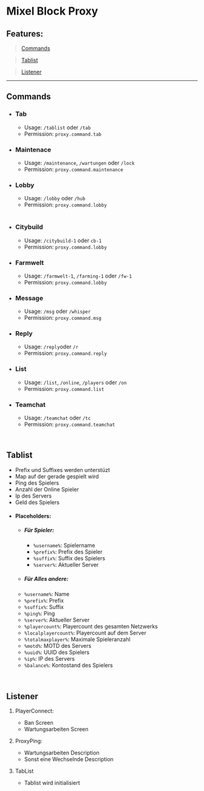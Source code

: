 # Mixel Block Proxy

## Features:
> [Commands](#Commands)

> [Tablist](#Tablist)

> [Listener](#Listener)

___




## Commands

- ### Tab
    - Usage: `/tablist` oder `/tab`
    - Permission: `proxy.command.tab`
    

- ### Maintenace
    - Usage: `/maintenance`, `/wartungen` oder `/lock`
    - Permission: `proxy.command.maintenance`


- ### Lobby
    - Usage: `/lobby` oder `/hub`
    - Permission: `proxy.command.lobby`
    <br>

- ### Citybuild
    - Usage: `/citybuild-1` oder `cb-1`
    - Permission: `proxy.command.lobby`

- ### Farmwelt
    - Usage: `/farmwelt-1`, `/farming-1` oder `/fw-1`
    - Permission: `proxy.command.lobby`

- ### Message
    - Usage: `/msg` oder `/whisper`
    - Permission: `proxy.command.msg`

- ### Reply
    - Usage: `/reply`oder `/r`
    - Permission: `proxy.command.reply`

- ### List
    - Usage: `/list`, `/online`, `/players` oder `/on`
    - Permission: `proxy.command.list`

- ### Teamchat
    - Usage: `/teamchat` oder `/tc` 
    - Permission: `proxy.command.teamchat`

<br>

## Tablist
- Prefix und Suffixes werden unterstüzt
- Map auf der gerade gespielt wird
- Ping des Spielers
- Anzahl der Online Spieler
- Ip des Servers
- Geld des Spielers
- #### Placeholders:
    - ##### Für Spieler:
        - `%username%`: Spielername
        - `%prefix%`: Prefix des Spieler
        - `%suffix%`: Suffix des Spielers
        - `%server%`: Aktueller Server
    - ##### Für Alles andere:
    - `%username%`: Name
    - `%prefix%`: Prefix
    - `%suffix%`: Suffix
    - `%ping%`: Ping
    - `%server%`: Aktueller Server
    - `%playercount%`: Playercount des gesamten Netzwerks
    - `%localplayercount%`: Playercount auf dem Server
    - `%totalmaxplayer%`: Maximale Spieleranzahl
    - `%motd%`: MOTD des Servers
    - `%uuid%`: UUID des Spielers
    - `%ip%`: IP des Servers
    - `%balance%`: Kontostand des Spielers

<br>

## Listener
1. PlayerConnect:
    - Ban Screen
    - Wartungsarbeiten Screen

2. ProxyPing:
    - Wartungsarbeiten Description
    - Sonst eine Wechselnde Description

3. TabList
    - Tablist wird initialisiert
    
<br>
